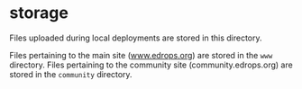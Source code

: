 # storage

Files uploaded during local deployments are stored in this directory.

Files pertaining to the main site (www.edrops.org) are stored in the `www` directory.
Files pertaining to the community site (community.edrops.org) are stored in the `community` directory.
